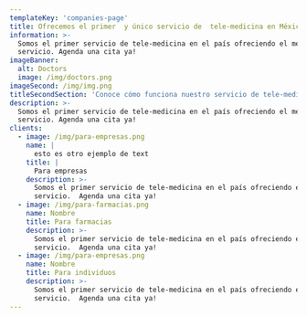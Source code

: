 ```yaml
---
templateKey: 'companies-page'
title: Ofrecemos el primer  y único servicio de  tele-medicina en México
information: >-
  Somos el primer servicio de tele-medicina en el país ofreciendo el mejor
  servicio. Agenda una cita ya!
imageBanner:
  alt: Doctors
  image: /img/doctors.png
imageSecond: /img/img.png
titleSecondSection: 'Conoce cómo funciona nuestro servicio de tele-medicina '
description: >-
  Somos el primer servicio de tele-medicina en el país ofreciendo el mejor
  servicio. Agenda una cita ya!
clients:
  - image: /img/para-empresas.png
    name: |
      esto es otro ejemplo de text
    title: |
      Para empresas
    description: >-
      Somos el primer servicio de tele-medicina en el país ofreciendo el mejor
      servicio.  Agenda una cita ya!
  - image: /img/para-farmacias.png
    name: Nombre
    title: Para farmacias
    description: >-
      Somos el primer servicio de tele-medicina en el país ofreciendo el mejor
      servicio.  Agenda una cita ya!
  - image: /img/para-empresas.png
    name: Nombre
    title: Para individuos
    description: >-
      Somos el primer servicio de tele-medicina en el país ofreciendo el mejor
      servicio.  Agenda una cita ya!
---
```


